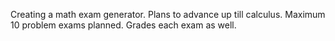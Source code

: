 Creating a math exam generator.
Plans to advance up till calculus.
Maximum 10 problem exams planned.
Grades each exam as well.
